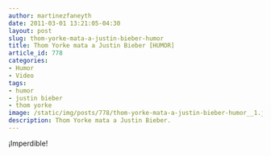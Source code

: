 ```yaml
---
author: martinezfaneyth
date: 2011-03-01 13:21:05-04:30
layout: post
slug: thom-yorke-mata-a-justin-bieber-humor
title: Thom Yorke mata a Justin Bieber [HUMOR]
article_id: 778
categories:
- Humor
- Video
tags:
- humor
- justin bieber
- thom yorke
image: /static/img/posts/778/thom-yorke-mata-a-justin-bieber-humor__1.jpg
description: Thom Yorke mata a Justin Bieber.
---
```


¡Imperdible!

<span class="youtube" data-youtube-id="m0VPPJscIL4"></span>
